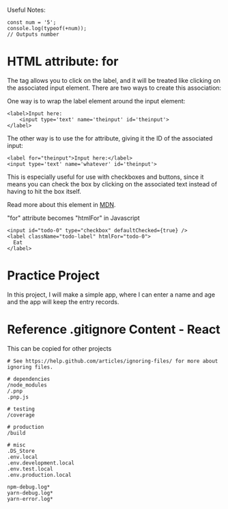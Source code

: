 Useful Notes:
```
const num = '5';
console.log(typeof(+num));
// Outputs number
```

HTML attribute: for
===
The <label> tag allows you to click on the label, and it will be treated like clicking on the associated input element. There are two ways to create this association:

One way is to wrap the label element around the input element:

```
<label>Input here:
    <input type='text' name='theinput' id='theinput'>
</label>
```

The other way is to use the for attribute, giving it the ID of the associated input:

```
<label for="theinput">Input here:</label>
<input type='text' name='whatever' id='theinput'>
```

This is especially useful for use with checkboxes and buttons, since it means you can check the box by clicking on the associated text instead of having to hit the box itself.

Read more about this element in [MDN](https://developer.mozilla.org/en-US/docs/Web/HTML/Element/label).

"for" attribute becomes "htmlFor" in Javascript

```
<input id="todo-0" type="checkbox" defaultChecked={true} />
<label className="todo-label" htmlFor="todo-0">
  Eat
</label>
```



Practice Project
===

In this project, I will make a simple app, where I can enter a name and age and the app will keep the entry records.

Reference .gitignore Content - React
===

This can be copied for other projects

```
# See https://help.github.com/articles/ignoring-files/ for more about ignoring files.

# dependencies
/node_modules
/.pnp
.pnp.js

# testing
/coverage

# production
/build

# misc
.DS_Store
.env.local
.env.development.local
.env.test.local
.env.production.local

npm-debug.log*
yarn-debug.log*
yarn-error.log*
```